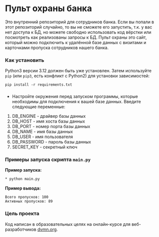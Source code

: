 # Пульт охраны банка

Это внутренний репозиторий для сотрудников банка. Если вы попали в этот репозиторий случайно, то вы не сможете его запустить, т.к. у вас нет доступа к БД, но можете свободно использовать код вёрстки или посмотреть как реализованы запросы к БД.
Пульт охраны это сайт, который можно подключить к удалённой базе данных с визитами и карточками пропуска сотрудников нашего банка.
### Как установить
Python3 версии 3.12 должен быть уже установлен. 
Затем используйте `pip` (или `pip3`, есть конфликт с Python2) для установки зависимостей:
```
pip install -r requirements.txt
```
###
* Настройте окружения перед запуском программы, которые необходимы для подключения к вашей базе данных. Введите следующие переменные:
1. DB_ENGINE - драйвер базы данных
2. DB_HOST - имя хоста базы данных
3. DB_PORT -  номер порта базы данных
4. DB_NAME - имя базы данных
5. DB_USER - имя пользователя
6. DB_PASSWORD - пароль базы данных
7. SECRET_KEY - секретный ключ

### Примеры запуска скрипта `main.py`

**Пример запуска:**

```bash
* python main.py
```

**Пример вывода:**

```
Всего пропусков: 100
Активных пропусков: 89
```

### Цель проекта

Код написан в образовательных целях на онлайн-курсе для веб-разработчиков [dvmn.org](https://dvmn.org/).
